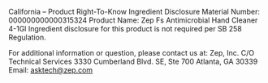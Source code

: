  
 
 
California – Product Right-To-Know Ingredient Disclosure 
Material Number: 000000000000315324 
Product Name: Zep Fs Antimicrobial Hand Cleaner 4-1Gl 
Ingredient disclosure for this product is not required per SB 258 Regulation. 
 
For additional information or question, please contact us at: 
Zep, Inc. 
C/O Technical Services 
3330 Cumberland Blvd. SE, Ste 700 
Atlanta, GA 30339 
Email: asktech@zep.com 
 
 
 
 
